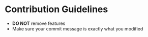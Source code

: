 # Contribution Guidelines

- **DO NOT** remove features
- Make sure your commit message is exactly what you modified
